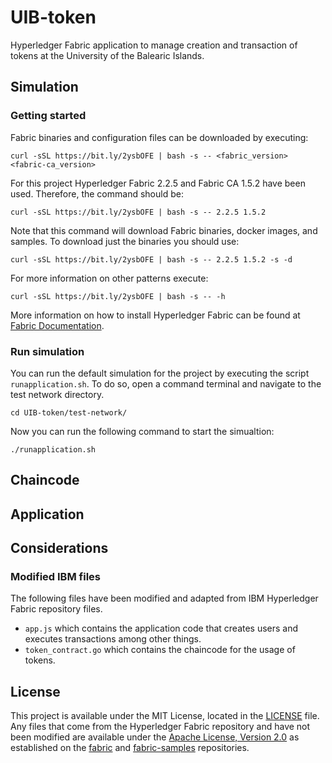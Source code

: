 # UIB-token
Hyperledger Fabric application to manage creation and transaction of tokens at the University of the Balearic Islands.
## Simulation
### Getting started
Fabric binaries and configuration files can be downloaded by executing:
```
curl -sSL https://bit.ly/2ysbOFE | bash -s -- <fabric_version> <fabric-ca_version>
```
For this project Hyperledger Fabric 2.2.5 and Fabric CA 1.5.2 have been used. Therefore, the command should be:
```
curl -sSL https://bit.ly/2ysbOFE | bash -s -- 2.2.5 1.5.2
```
Note that this command will download Fabric binaries, docker images, and samples. To download just the binaries you should use:
```
curl -sSL https://bit.ly/2ysbOFE | bash -s -- 2.2.5 1.5.2 -s -d
```
For more information on other patterns execute:
```
curl -sSL https://bit.ly/2ysbOFE | bash -s -- -h
```
More information on how to install Hyperledger Fabric can be found at [Fabric Documentation](https://hyperledger-fabric.readthedocs.io/en/release-2.2/install.html).

### Run simulation
You can run the default simulation for the project by executing the script `runapplication.sh`. To do so, open a command terminal and navigate to the test network directory. 
```
cd UIB-token/test-network/
```
Now you can run the following command to start the simualtion:
```
./runapplication.sh
```
## Chaincode

## Application

## Considerations

### Modified IBM files
The following files have been modified and adapted from IBM Hyperledger Fabric repository files.

- `app.js` which contains the application code that creates users and executes transactions among other things.
- `token_contract.go` which contains the chaincode for the usage of tokens.

## License
This project is available under the MIT License, located in the [LICENSE](LICENSE.md) file. Any files that come from the Hyperledger Fabric repository and have not been modified are available under the [Apache License, Version 2.0](https://www.apache.org/licenses/LICENSE-2.0) as established on the [fabric](https://github.com/hyperledger/fabric) and [fabric-samples](https://github.com/hyperledger/fabric-samples) repositories.

